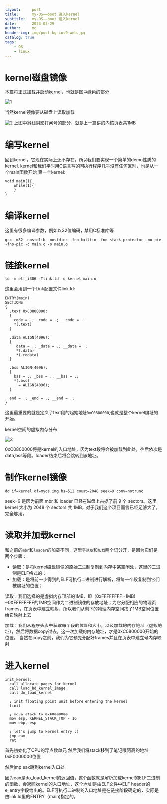 ```yaml
---
layout:     post
title:      my-OS——boot 进入kernel
subtitle:   my-OS——boot 进入kernel
date:       2023-03-29
author:     xc
header-img: img/post-bg-ios9-web.jpg
catalog: true
tags:
    - OS
    - linux
---
```

# kernel磁盘镜像

本篇将正式加载并启动kernel，也就是图中绿色的部分

![1](https://image-static.segmentfault.com/387/515/3875151341-60c3322e26953_fix732  "1")

当然kernel镜像要从磁盘上读取加载

![2](https://image-static.segmentfault.com/868/397/868397851-60c46a9e21234_fix732  "2")
上图中斜线阴影打问号的部分，就是上一篇讲的内核页表共1MB

# 编写kernel

回到kernel，它现在实际上还不存在，所以我们要实现一个简单的demo性质的kernel.
kernel和我们平时用C语言写的可执行程序几乎没有任何区别，也是从一个main函数开始
第一个kernel:

```
void main(){
	while(1){
	}
}
```

# 编译kernel

这里有很多编译参数，例如以32位编码，禁用C标准库等

```
gcc -m32 -nostdlib -nostdinc -fno-builtin -fno-stack-protector -no-pie -fno-pic -c main.c -o main.o
```

# 链接kernel

```
ld -m elf_i386 -Tlink.ld -o kernel main.o
```

这里会用到一个Link配置文件link.ld:

```
ENTRY(main)
SECTIONS
{
  .text 0xC0800000:
  {
    code = .; _code = .; __code = .;
    *(.text)
  }

  .data ALIGN(4096):
  {
     data = .; _data = .; __data = .;
     *(.data)
     *(.rodata)
  }

  .bss ALIGN(4096):
  {
    bss = .; _bss = .; __bss = .;
    *(.bss)
    . = ALIGN(4096);
  }

  end = .; _end = .; __end = .;
}
```

这里最重要的就是定义了text段的起始地址`0xC0800000`,也就是整个kernel编址的开始。

kernel空间的虚拟内存分布

![3](https://image-static.segmentfault.com/364/175/364175233-60c46ae693cde_fix732  "3")

0xC0800000将是kernel的入口地址，因为text段将会被加载到此处，往后依次是data,bss等段。loader结束后将会跳转到该地址。

# 制作kernel镜像

```
dd if=kernel of=myos.img bs=512 count=2048 seek=9 conv=notrunc
```

seek=9 是因为前面 mbr 和 loader 已经在磁盘上占据了前 9 个 sectors。这里 kernel 大小为 2048 个 sectors 共 1MB，对于我们这个项目而言已经足够大了，完全够用。

# 读取并加载kernel

和之前的`mbr`和`loader`的加载不同，这里将`读取`和`加载`两个词分开，是因为它们是两个步骤：

 - 读取：是将kernel磁盘镜像的原始二进制复制到内存中某空闲处，这里的二进制是ELF格式的；
 - 加载：是将前一步得到的ELF可执行二进制进行解析，将每一个段复制到它们被编址的位置；
 
 读取：我们选择的是虚拟内存顶部的1MB，即（0xFFFFFFFF -1MB) ~0XFFFFFFFF的1MB空间作为二进制镜像的存放地址；为它分配相应的物理页frames，在页表中建立映射，所以我们从剩下的物理内存空间找了1MB空闲位置给它映射上去
 
 加载：我们从程序头表中获取每个段的位置和大小，以及加载的内存地址（虚拟地址），然后将数据copy过去。这一次加载的内存地址，才是0xC0800000开始的位置。
 当然在copy之前，我们为它预先分配好frames并且在页表中建立号内存映射
 
# 进入kernel 

```
init_kernel:
  call allocate_pages_for_kernel
  call load_hd_kernel_image
  call do_load_kernel
  
  ; init floating point unit before entering the kernel
  finit

  ; move stack to 0xF0000000
  mov esp, KERNEL_STACK_TOP - 16
  mov ebp, esp

  ; let's jump to kernel entry :)
  jmp eax
  ret
```
 
 首先初始化了CPU的浮点数单元
 然后我们将stack移到了笔记哦阿高的地址0xF0000000位置
 
 然后jmp eax跳到kernel入口处
 
 因为eax是do_load_kernel的返回值，这个函数就是解析加载kernel的ELF二进制的函数，会返回kernel的入口地址，这个地址i是由ELF文件中ELF header的e_entry字段给出的。ELF可执行二进制的入口地址是在链接阶段确定的，实际是由link.ld里的ENTRY（main)指定的。
 
  
